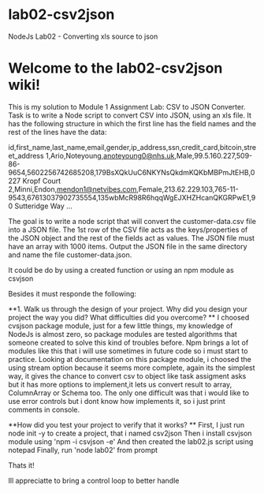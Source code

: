 # lab02-csv2json
NodeJs Lab02 - Converting xls source to json


# Welcome to the lab02-csv2json wiki!

This is my solution to Module 1 Assignment Lab: CSV to JSON Converter. Task is to write a Node script to convert CSV into JSON, using an xls file. It has the following structure in which the first line has the field names and the rest of the lines have the data:

id,first_name,last_name,email,gender,ip_address,ssn,credit_card,bitcoin,street_address
1,Ario,Noteyoung,anoteyoung0@nhs.uk,Male,99.5.160.227,509-86-9654,5602256742685208,179BsXQkUuC6NKYNsQkdmKQKbMBPmJtEHB,0227 Kropf Court
2,Minni,Endon,mendon1@netvibes.com,Female,213.62.229.103,765-11-9543,67613037902735554,135wbMcR98R6hqqWgEJXHZHcanQKGRPwE1,90 Sutteridge Way
...

The goal is to write a node script that will convert the customer-data.csv file into a JSON file. The 1st row of the CSV file acts as the keys/properties of the JSON object and the rest of the fields act as values. The JSON file must have an array with 1000 items. Output the JSON file in the same directory and name the file customer-data.json.

It could be do by using a created function or using an npm module as csvjson

Besides it must responde the following:

**1. Walk us through the design of your project. Why did you design your project the way you did? What difficulties did you overcome? **
I choosed cvsjson package module, just for a few little things, my knowledge of NodeJs is almost zero, so package modules are tested algorithms that someone created to solve this kind of troubles before. Npm brings a lot of modules like this that i will use sometimes in future code so i must start to practice.
Looking at documentation on this package module, i choosed the using stream option because it seems more complete, again its the simplest way, it gives the chance to convert csv to object like task assigment asks but it has more options to implement,it lets us convert result to array, ColumnArray or Schema too.
The only one difficult was that i would like to use error controls but i dont know how implements it, so i just print comments in console.

**How did you test your project to verify that it works? **
First, I just run node init -y to create a project, that i named csv2json
Then i install csvjson module using 'npm -i csvjson -e'
And then created the lab02.js script using notepad
Finally, run 'node lab02' from prompt

Thats it!

Ill appreciatte to bring a control loop to better handle
